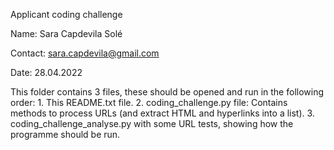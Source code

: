 Applicant coding challenge

Name: Sara Capdevila Solé

Contact: sara.capdevila@gmail.com

Date: 28.04.2022

This folder contains 3 files, these should be opened and run in the following order:
	1. This README.txt file.
	2. coding_challenge.py file:
		 Contains methods to process URLs (and extract HTML and hyperlinks into a list).
	3. coding_challenge_analyse.py with some URL tests, showing how the programme should be run.
